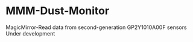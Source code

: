 # MMM-Dust-Monitor
MagicMirror-Read data from second-generation GP2Y1010A00F sensors
Under development
